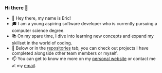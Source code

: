 ### Hi there 👋

- 👋 Hey there, my name is Eric!
- 🎓 I am a young aspiring software developer who is currently pursuing a computer science degree.
- 📚 On my spare time, I dive into learning new concepts and expand my skillset in the world of coding.
- 👀 Below or in the [repositories](https://github.com/ejrey?tab=repositories) tab, you can check out projects I have completed alongside other team members or myself.
- 📫 You can get to know me more on my [personal website](https://ejrey.github.io/personal-website/) or contact me at my [email](ejreyes@sfu.ca).


<!-- **ejrey/ejrey** is a ✨ _special_ ✨ repository because its `README.md` (this file) appears on your GitHub profile. -->

